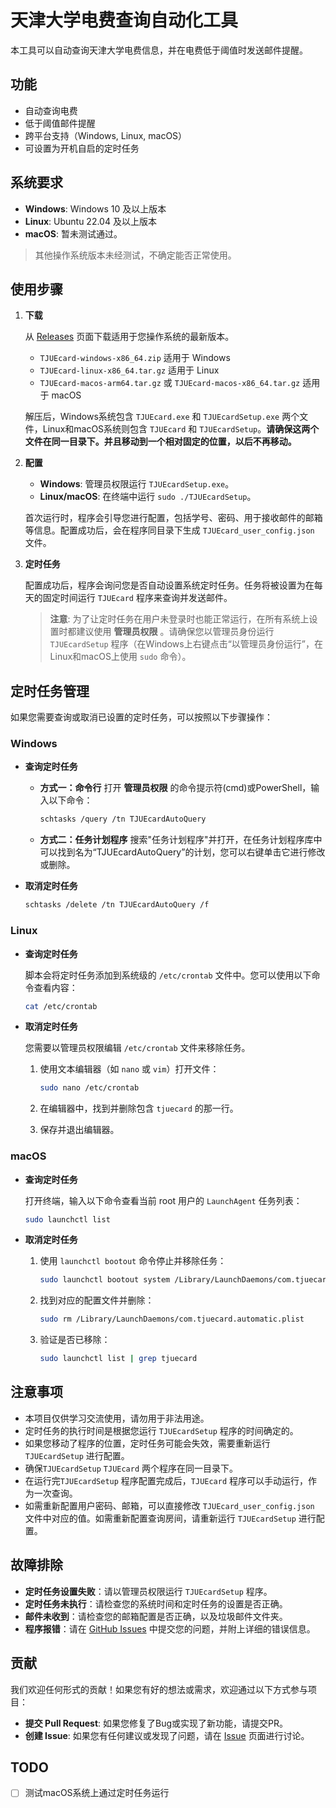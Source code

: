 # 天津大学电费查询自动化工具

本工具可以自动查询天津大学电费信息，并在电费低于阈值时发送邮件提醒。

## 功能

- 自动查询电费
- 低于阈值邮件提醒
- 跨平台支持（Windows, Linux, macOS）
- 可设置为开机自启的定时任务

## 系统要求

- **Windows**: Windows 10 及以上版本
- **Linux**: Ubuntu 22.04 及以上版本
- **macOS**: 暂未测试通过。

> 其他操作系统版本未经测试，不确定能否正常使用。

## 使用步骤

1. **下载**

   从 [Releases](https://github.com/bbbugg/TJUEcard/releases) 页面下载适用于您操作系统的最新版本。
    - `TJUEcard-windows-x86_64.zip` 适用于 Windows
    - `TJUEcard-linux-x86_64.tar.gz` 适用于 Linux
    - `TJUEcard-macos-arm64.tar.gz` 或 `TJUEcard-macos-x86_64.tar.gz` 适用于 macOS

   解压后，Windows系统包含 `TJUEcard.exe` 和 `TJUEcardSetup.exe` 两个文件，Linux和macOS系统则包含 `TJUEcard` 和
   `TJUEcardSetup`。**请确保这两个文件在同一目录下。并且移动到一个相对固定的位置，以后不再移动。**

2. **配置**

    - **Windows**: 管理员权限运行 `TJUEcardSetup.exe`。
    - **Linux/macOS**: 在终端中运行 `sudo ./TJUEcardSetup`。

   首次运行时，程序会引导您进行配置，包括学号、密码、用于接收邮件的邮箱等信息。配置成功后，会在程序同目录下生成
   `TJUEcard_user_config.json` 文件。

3. **定时任务**

   配置成功后，程序会询问您是否自动设置系统定时任务。任务将被设置为在每天的固定时间运行 `TJUEcard` 程序来查询并发送邮件。

   > **注意**: 为了让定时任务在用户未登录时也能正常运行，在所有系统上设置时都建议使用 **管理员权限** 。请确保您以管理员身份运行
   `TJUEcardSetup` 程序（在Windows上右键点击“以管理员身份运行”，在Linux和macOS上使用 `sudo` 命令）。

## 定时任务管理

如果您需要查询或取消已设置的定时任务，可以按照以下步骤操作：

### Windows

- **查询定时任务**

    - **方式一：命令行**
      打开 **管理员权限** 的命令提示符(cmd)或PowerShell，输入以下命令：
      ```bash
      schtasks /query /tn TJUEcardAutoQuery
      ```
    - **方式二：任务计划程序**
      搜索"任务计划程序"并打开，在任务计划程序库中可以找到名为“TJUEcardAutoQuery”的计划，您可以右键单击它进行修改或删除。

- **取消定时任务**

  ```bash
  schtasks /delete /tn TJUEcardAutoQuery /f
  ```

### Linux

- **查询定时任务**

  脚本会将定时任务添加到系统级的 `/etc/crontab` 文件中。您可以使用以下命令查看内容：

  ```bash
  cat /etc/crontab
  ```

- **取消定时任务**

  您需要以管理员权限编辑 `/etc/crontab` 文件来移除任务。

    1. 使用文本编辑器（如 `nano` 或 `vim`）打开文件：

       ```bash
       sudo nano /etc/crontab
       ```

    2. 在编辑器中，找到并删除包含 `tjuecard` 的那一行。
    3. 保存并退出编辑器。

### macOS

- **查询定时任务**

  打开终端，输入以下命令查看当前 root 用户的 `LaunchAgent` 任务列表：

  ```zsh
  sudo launchctl list
  ```

- **取消定时任务**

    1. 使用 `launchctl bootout` 命令停止并移除任务：

       ```zsh
       sudo launchctl bootout system /Library/LaunchDaemons/com.tjuecard.automatic.plist
       ```

    2. 找到对应的配置文件并删除：

       ```zsh
       sudo rm /Library/LaunchDaemons/com.tjuecard.automatic.plist
       ```

    3. 验证是否已移除：

       ```zsh
       sudo launchctl list | grep tjuecard
       ```

## 注意事项

- 本项目仅供学习交流使用，请勿用于非法用途。
- 定时任务的执行时间是根据您运行 `TJUEcardSetup` 程序的时间确定的。
- 如果您移动了程序的位置，定时任务可能会失效，需要重新运行 `TJUEcardSetup` 进行配置。
- 确保`TJUEcardSetup` `TJUEcard` 两个程序在同一目录下。
- 在运行完`TJUEcardSetup` 程序配置完成后，`TJUEcard` 程序可以手动运行，作为一次查询。
- 如需重新配置用户密码、邮箱，可以直接修改 `TJUEcard_user_config.json` 文件中对应的值。如需重新配置查询房间，请重新运行
  `TJUEcardSetup` 进行配置。

## 故障排除

- **定时任务设置失败**：请以管理员权限运行 `TJUEcardSetup` 程序。
- **定时任务未执行**：请检查您的系统时间和定时任务的设置是否正确。
- **邮件未收到**：请检查您的邮箱配置是否正确，以及垃圾邮件文件夹。
- **程序报错**：请在 [GitHub Issues](https://github.com/bbbugg/TJUEcard/issues) 中提交您的问题，并附上详细的错误信息。

## 贡献

我们欢迎任何形式的贡献！如果您有好的想法或需求，欢迎通过以下方式参与项目：

- **提交 Pull Request**: 如果您修复了Bug或实现了新功能，请提交PR。
- **创建 Issue**: 如果您有任何建议或发现了问题，请在 [Issue](https://github.com/bbbugg/TJUEcard/issues) 页面进行讨论。

## TODO

- [ ] 测试macOS系统上通过定时任务运行
